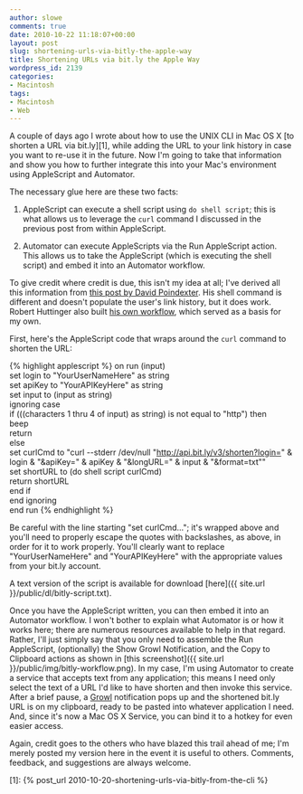 ```yaml
---
author: slowe
comments: true
date: 2010-10-22 11:18:07+00:00
layout: post
slug: shortening-urls-via-bitly-the-apple-way
title: Shortening URLs via bit.ly the Apple Way
wordpress_id: 2139
categories:
- Macintosh
tags:
- Macintosh
- Web
---
```


A couple of days ago I wrote about how to use the UNIX CLI in Mac OS X [to shorten a URL via bit.ly][1], while adding the URL to your link history in case you want to re-use it in the future. Now I'm going to take that information and show you how to further integrate this into your Mac's environment using AppleScript and Automator.

The necessary glue here are these two facts:

1. AppleScript can execute a shell script using `do shell script`; this is what allows us to leverage the `curl` command I discussed in the previous post from within AppleScript.

2. Automator can execute AppleScripts via the Run AppleScript action. This allows us to take the AppleScript (which is executing the shell script) and embed it into an Automator workflow.

To give credit where credit is due, this isn't my idea at all; I've derived all this information from [this post by David Poindexter](http://davidrpoindexter.com/tutorial/bit-ly-url-shortening-with-mac-os-x-snow-leopard-services-and-applescript/). His shell command is different and doesn't populate the user's link history, but it does work. Robert Huttinger also built [his own workflow](http://www.apple.com/downloads/macosx/automator/bitlyurlconverter_roberthuttinger.html), which served as a basis for my own.

First, here's the AppleScript code that wraps around the `curl` command to shorten the URL:

{% highlight applescript %}
on run (input)  
	set login to "YourUserNameHere" as string  
	set apiKey to "YourAPIKeyHere" as string  
	set input to (input as string)  
	ignoring case  
	if (((characters 1 thru 4 of input) as string) is not equal to "http") then  
		beep  
		return  
	else  
		set curlCmd to "curl --stderr /dev/null \"http://api.bit.ly/v3/shorten?login=" & login & "&apiKey=" & apiKey & "&longURL=" & input & "&format=txt\""  
		set shortURL to (do shell script curlCmd)  
		return shortURL  
	end if  
	end ignoring  
end run
{% endhighlight %}

Be careful with the line starting "set curlCmd..."; it's wrapped above and you'll need to properly escape the quotes with backslashes, as above, in order for it to work properly. You'll clearly want to replace "YourUserNameHere" and "YourAPIKeyHere" with the appropriate values from your bit.ly account.

A text version of the script is available for download [here]({{ site.url }}/public/dl/bitly-script.txt).

Once you have the AppleScript written, you can then embed it into an Automator workflow. I won't bother to explain what Automator is or how it works here; there are numerous resources available to help in that regard. Rather, I'll just simply say that you only need to assemble the Run AppleScript, (optionally) the Show Growl Notification, and the Copy to Clipboard actions as shown in [this screenshot]({{ site.url }}/public/img/bitly-workflow.png). In my case, I'm using Automator to create a service that accepts text from any application; this means I need only select the text of a URL I'd like to have shorten and then invoke this service. After a brief pause, a [Growl](http://growl.info) notification pops up and the shortened bit.ly URL is on my clipboard, ready to be pasted into whatever application I need. And, since it's now a Mac OS X Service, you can bind it to a hotkey for even easier access.

Again, credit goes to the others who have blazed this trail ahead of me; I'm merely posted my version here in the event it is useful to others. Comments, feedback, and suggestions are always welcome.

[1]: {% post_url 2010-10-20-shortening-urls-via-bitly-from-the-cli %}
